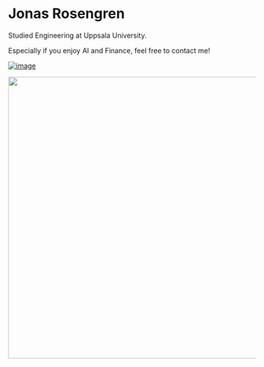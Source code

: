 
# Jonas Rosengren

Studied Engineering at Uppsala University.

Especially if you enjoy AI and Finance, feel free to contact me!

[![image](https://img.shields.io/badge/LinkedIn-0077B5?style=for-the-badge&logo=linkedin&logoColor=white)](https://www.linkedin.com/in/jonas-rosengren-2a4908211/)

<img width="575px" src="https://github-readme-stats.vercel.app/api?username=JoRo-Code&theme=dark&show_icons=true&count_private=true" />

